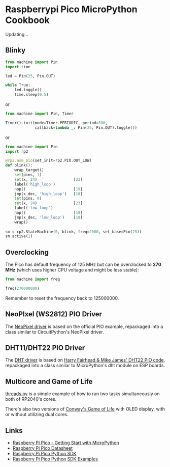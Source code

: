 # Raspberrypi Pico MicroPython Cookbook

Updating...

## Blinky

```python
from machine import Pin
import time

led = Pin(25, Pin.OUT)

while True:
    led.toggle()
    time.sleep(0.5)

```

or

```python
from machine import Pin, Timer

Timer().init(mode=Timer.PERIODIC, period=500,
             callback=lambda _: Pin(25, Pin.OUT).toggle())
```

or

```python
from machine import Pin
import rp2

@rp2.asm_pio(set_init=rp2.PIO.OUT_LOW)
def blink():
    wrap_target()
    set(pins, 1)
    set(x, 24)                [23]
    label('high_loop')
    nop()                     [19]
    jmp(x_dec, 'high_loop')   [18]
    set(pins, 0)
    set(x, 24)                [23]
    label('low_loop')
    nop()                     [19]
    jmp(x_dec, 'low_loop')    [18]
    wrap()
    
sm = rp2.StateMachine(0, blink, freq=2000, set_base=Pin(25))
sm.active(1)
```

## Overclocking

The Pico has default frequency of 125 MHz but can be overclocked to **270 MHz** (which uses higher CPU voltage and might be less stable):

```python
from machine import freq

freq(270000000)
```

Remember to reset the frequency back to 125000000.

## NeoPIxel (WS2812) PIO Driver

The [NeoPixel driver](https://github.com/alankrantas/raspberrypi-pico-micropython-cookbook/tree/main/neopixel) is based on the official PIO example, repackaged into a class similar to CircuitPython's NeoPixel driver.

## DHT11/DHT22 PIO Driver

The [DHT driver](https://github.com/alankrantas/raspberrypi-pico-micropython-cookbook/tree/main/dht) is based on [Harry Fairhead & Mike James' DHT22 PIO code](https://www.i-programmer.info/programming/hardware/14572-the-pico-in-micropython-a-pio-driver-for-the-dht22.html?start=2), repackaged into a class similar to MicroPython's dht module on ESP boards.

## Multicore and Game of Life

[threads.py](https://github.com/alankrantas/raspberrypi-pico-micropython-cookbook/blob/main/threads.py) is a simple example of how to run two tasks simultaneously on both of RP2040's cores.

There's also two versions of [Conway's Game of Life](https://github.com/alankrantas/raspberrypi-pico-micropython-cookbook/tree/main/game-of-life) with OLED display, with or without utilizing dual cores.

## Links

* [Raspberry Pi Pico - Getting Start with MicroPython](https://www.raspberrypi.org/documentation/pico/getting-started/#getting-started-with-micropython)
* [Raspberry Pi Pico Datasheet](https://datasheets.raspberrypi.org/pico/pico-datasheet.pdf)
* [Raspberry Pi Pico Python SDK](https://datasheets.raspberrypi.org/pico/raspberry-pi-pico-python-sdk.pdf)
* [Raspberry Pi Pico Python SDK Examples](https://github.com/raspberrypi/pico-micropython-examples)
